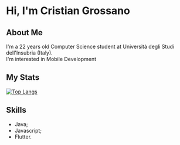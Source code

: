 # Hi, I'm Cristian Grossano

## About Me
I'm a 22 years old Computer Science student at Università degli Studi dell'Insubria (Italy).  
I'm interested in Mobile Development
## My Stats

[![Top Langs](https://github-readme-stats.vercel.app/api/top-langs/?username=cristiangrossano&hide=cmake&layout=compact&langs_count=6)](https://github.com/anuraghazra/github-readme-stats)

## Skills

- Java;
- Javascript;
- Flutter.
